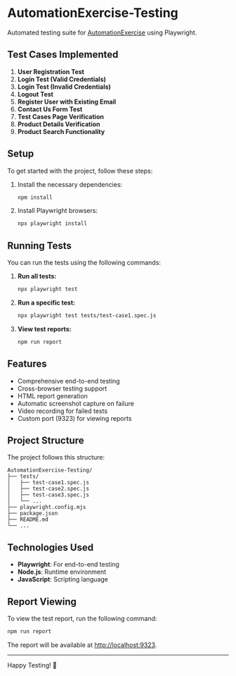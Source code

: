 # AutomationExercise-Testing

Automated testing suite for [AutomationExercise](http://automationexercise.com) using Playwright.

## Test Cases Implemented

1. **User Registration Test**
2. **Login Test (Valid Credentials)**
3. **Login Test (Invalid Credentials)**
4. **Logout Test**
5. **Register User with Existing Email**
6. **Contact Us Form Test**
7. **Test Cases Page Verification**
8. **Product Details Verification**
9. **Product Search Functionality**

## Setup

To get started with the project, follow these steps:

1. Install the necessary dependencies:

   ```bash
   npm install
   ```

2. Install Playwright browsers:

   ```bash
   npx playwright install
   ```

## Running Tests

You can run the tests using the following commands:

1. **Run all tests:**

   ```bash
   npx playwright test
   ```

2. **Run a specific test:**

   ```bash
   npx playwright test tests/test-case1.spec.js
   ```

3. **View test reports:**

   ```bash
   npm run report
   ```

## Features

- Comprehensive end-to-end testing
- Cross-browser testing support
- HTML report generation
- Automatic screenshot capture on failure
- Video recording for failed tests
- Custom port (9323) for viewing reports

## Project Structure

The project follows this structure:

```
AutomationExercise-Testing/
├── tests/
│   ├── test-case1.spec.js
│   ├── test-case2.spec.js
│   ├── test-case3.spec.js
│   └── ...
├── playwright.config.mjs
├── package.json
├── README.md
└── ...
```

## Technologies Used

- **Playwright**: For end-to-end testing
- **Node.js**: Runtime environment
- **JavaScript**: Scripting language

## Report Viewing

To view the test report, run the following command:

```bash
npm run report
```

The report will be available at [http://localhost:9323](http://localhost:9323).

---

Happy Testing! 🚀

